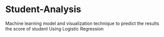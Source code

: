 # Student-Analysis
Machine learning model and visualization technique to predict the results the score of student Using Logistic Regression
